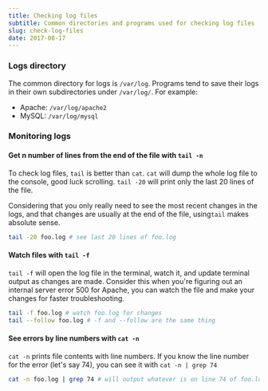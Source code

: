 ```yaml
---
title: Checking log files
subtitle: Common directories and programs used for checking log files
slug: check-log-files
date: 2017-08-17
---
```


### Logs directory
The common directory for logs is `/var/log`. Programs tend to save their logs in their own subdirectories under `/var/log/`. For example:

- Apache: `/var/log/apache2`
- MySQL: `/var/log/mysql`

### Monitoring logs
#### Get n number of lines from the end of the file with `tail -n`
To check log files, `tail` is better than `cat`. `cat` will dump the whole log file to the console, good luck scrolling. `tail -20` will print only the last 20 lines of the file. 

Considering that you only really need to see the most recent changes in the logs, and that changes are usually at the end of the file, using`tail` makes absolute sense.

```bash
tail -20 foo.log # see last 20 lines of foo.log
```
#### Watch files with `tail -f`
`tail -f` will open the log file in the terminal, watch it, and update terminal output as changes are made. Consider this when you're figuring out an internal server error 500 for Apache, you can watch the file and make your changes for faster troubleshooting.

```bash
tail -f foo.log # watch foo.log for changes
tail --follow foo.log # -f and --follow are the same thing
```

#### See errors by line numbers with `cat -n`
`cat -n` prints file contents with line numbers. If you know the line number for the error (let's say 74), you can see it with `cat -n | grep 74`

```bash
cat -n foo.log | grep 74 # will output whatever is on line 74 of foo.log
```
